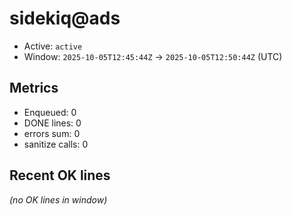 # sidekiq@ads

- Active: `active`
- Window: `2025-10-05T12:45:44Z` → `2025-10-05T12:50:44Z` (UTC)

## Metrics
- Enqueued: 0
- DONE lines: 0
- errors sum: 0
- sanitize calls: 0

## Recent OK lines
_(no OK lines in window)_

